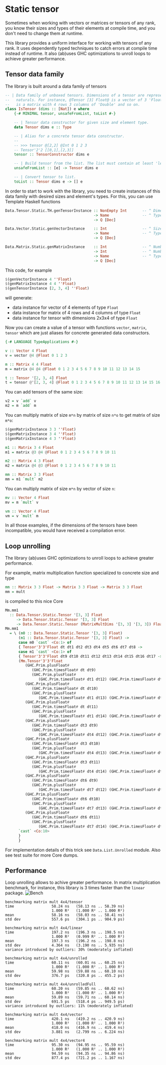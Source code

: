 # Static tensor
Sometimes when working with vectors or matrices or tensors of any rank, you know their sizes 
and types of their elements at compile time, and you don't need to change them at runtime.

This library provides a uniform interface for working with tensors of any rank. 
It uses dependently typed techniques to catch errors at compile time instead of runtime.
It also (ab)uses GHC optimizations to unroll loops to achieve greater performance.

## Tensor data family

The library is built around a data family of tensors

```haskell
-- | Data family of unboxed tensors. Dimensions of a tensor are represented as type-level list of 
--   naturals. For instance, @Tensor [3] Float@ is a vector of 3 'Float' elements; @Tensor [4,3] Double@ 
--   is a matrix with 4 rows 3 columns of 'Double' and so on.
class IsTensor (dims :: [Nat]) e where
    {-# MINIMAL tensor, unsafeFromList, toList #-}

    -- | Tensor data constructor for given size and element type.
    data Tensor dims e :: Type

    -- | Alias for a concrete tensor data constructor.
    -- 
    -- >>> tensor @[2,2] @Int 0 1 2 3
    -- Tensor'2'2 [[0,1],[2,3]]
    tensor :: TensorConstructor dims e

    -- | Build tensor from the list. The list must contain at least 'length' elements or method will throw an exception.
    unsafeFromList :: [e] -> Tensor dims e

    -- | Convert tensor to list.
    toList :: Tensor dims e -> [] e
```
In order to start to work with the library, you need to create instances of this data family 
with desired sizes and element's types.
For this, you can use Template Haskell functions

```haskell
Data.Tensor.Static.TH.genTensorInstance :: NonEmpty Int       -- ^ Dimensions of the tensor.
                                        -> Name               -- ^ Type of elements.
                                        -> Q [Dec]

Data.Vector.Static.genVectorInstance    :: Int                -- ^ Size of the vector.
                                        -> Name               -- ^ Type of elements.
                                        -> Q [Dec]

Data.Matrix.Static.genMatrixInstance    :: Int                -- ^ Number of rows.
                                        -> Int                -- ^ Number of columns.
                                        -> Name               -- ^ Type of elements.
                                        -> Q [Dec]
```

This code, for example

```haskell
$(genVectorInstance 4 ''Float)
$(genMatrixInstance 4 4 ''Float)
$(genTensorInstance [2, 3, 4] ''Float)
```

will generate:
* data instance for vector of 4 elements of type `Float`
* data instance for matrix of 4 rows and 4 columns of type `Float`
* data instance for tensor with dimensions 2x3x4 of type `Float`

Now you can create a value of a tensor with functions `vector`, `matrix`, `tensor` 
which are just aliases for concrete generated data constructors.

```haskell
{-# LANGUAGE TypeApplications #-}

v :: Vector 4 Float
v = vector @4 @Float 0 1 2 3

m :: Matrix 4 4 Float
m = matrix @4 @4 @Float 0 1 2 3 4 5 6 7 8 9 10 11 12 13 14 15

t :: Tensor '[2, 3, 4] Float
t = tensor @'[2, 3, 4] @Float 0 1 2 3 4 5 6 7 8 9 10 11 12 13 14 15 16 17 18 19 20 21 22 23
```

You can add tensors of the same size:
```haskell
v2 = v `add` v
m2 = m `add` m
```

You can multiply matrix of size `m*n` by matrix of size `n*o` to get matrix of size `m*o`:
```haskell
$(genMatrixInstance 3 3 ''Float)
$(genMatrixInstance 3 4 ''Float)
$(genMatrixInstance 4 3 ''Float)

m1 :: Matrix 3 4 Float
m1 = matrix @3 @4 @Float 0 1 2 3 4 5 6 7 8 9 10 11

m2 :: Matrix 4 3 Float
m2 = matrix @4 @3 @Float 0 1 2 3 4 5 6 7 8 9 10 11

mm :: Matrix 3 3 Float
mm = m1 `mult` m2
```

You can multiply matrix of size `m*n` by vector of size `n`:
```haskell
mv :: Vector 4 Float
mv = m `mult` v

vm :: Vector 4 Float
vm = v `mult` m
```

In all those examples, if the dimensions of the tensors have been incompatible, 
you would have received a compilation error.


## Loop unrolling
The library (ab)uses GHC optimizations to unroll loops to achieve greater performance.

For example, matrix multiplication function specialized to concrete size and type

```haskell
mm :: Matrix 3 3 Float -> Matrix 3 3 Float -> Matrix 3 3 Float
mm = mult
```

is compiled to this nice Core

```haskell
Mm.mm1
  :: Data.Tensor.Static.Tensor '[3, 3] Float
     -> Data.Tensor.Static.Tensor '[3, 3] Float
     -> Data.Tensor.Static.Tensor (MatrixMultDims '[3, 3] '[3, 3]) Float
Mm.mm1
  = \ (m0 :: Data.Tensor.Static.Tensor '[3, 3] Float)
      (m1 :: Data.Tensor.Static.Tensor '[3, 3] Float) ->
      case m0 `cast` <Co:1> of
      { Tensor'3'3'Float dt dt1 dt2 dt3 dt4 dt5 dt6 dt7 dt8 ->
      case m1 `cast` <Co:1> of
      { Tensor'3'3'Float dt9 dt10 dt11 dt12 dt13 dt14 dt15 dt16 dt17 ->
      (Mm.Tensor'3'3'Float
         (GHC.Prim.plusFloat#
            (GHC.Prim.timesFloat# dt dt9)
            (GHC.Prim.plusFloat#
               (GHC.Prim.timesFloat# dt1 dt12) (GHC.Prim.timesFloat# dt2 dt15)))
         (GHC.Prim.plusFloat#
            (GHC.Prim.timesFloat# dt dt10)
            (GHC.Prim.plusFloat#
               (GHC.Prim.timesFloat# dt1 dt13) (GHC.Prim.timesFloat# dt2 dt16)))
         (GHC.Prim.plusFloat#
            (GHC.Prim.timesFloat# dt dt11)
            (GHC.Prim.plusFloat#
               (GHC.Prim.timesFloat# dt1 dt14) (GHC.Prim.timesFloat# dt2 dt17)))
         (GHC.Prim.plusFloat#
            (GHC.Prim.timesFloat# dt3 dt9)
            (GHC.Prim.plusFloat#
               (GHC.Prim.timesFloat# dt4 dt12) (GHC.Prim.timesFloat# dt5 dt15)))
         (GHC.Prim.plusFloat#
            (GHC.Prim.timesFloat# dt3 dt10)
            (GHC.Prim.plusFloat#
               (GHC.Prim.timesFloat# dt4 dt13) (GHC.Prim.timesFloat# dt5 dt16)))
         (GHC.Prim.plusFloat#
            (GHC.Prim.timesFloat# dt3 dt11)
            (GHC.Prim.plusFloat#
               (GHC.Prim.timesFloat# dt4 dt14) (GHC.Prim.timesFloat# dt5 dt17)))
         (GHC.Prim.plusFloat#
            (GHC.Prim.timesFloat# dt6 dt9)
            (GHC.Prim.plusFloat#
               (GHC.Prim.timesFloat# dt7 dt12) (GHC.Prim.timesFloat# dt8 dt15)))
         (GHC.Prim.plusFloat#
            (GHC.Prim.timesFloat# dt6 dt10)
            (GHC.Prim.plusFloat#
               (GHC.Prim.timesFloat# dt7 dt13) (GHC.Prim.timesFloat# dt8 dt16)))
         (GHC.Prim.plusFloat#
            (GHC.Prim.timesFloat# dt6 dt11)
            (GHC.Prim.plusFloat#
               (GHC.Prim.timesFloat# dt7 dt14) (GHC.Prim.timesFloat# dt8 dt17))))
      `cast` <Co:10>
      }
      }
```

For implementation details of this trick see `Data.List.Unrolled` module.
Also see test suite for more Core dumps.

## Performance
Loop unrolling allows to achive greater performance.
In matrix multiplication benchmark, for instance, this library is 3 times faster than the `linear` package.
![Bench](https://raw.githubusercontent.com/vagarenko/static-tensor/master/bench.png)

```
benchmarking matrix mult 4x4/tensor
time                 58.24 ns   (58.13 ns .. 58.39 ns)
                     1.000 R²   (1.000 R² .. 1.000 R²)
mean                 58.16 ns   (58.03 ns .. 58.41 ns)
std dev              557.6 ps   (304.1 ps .. 904.9 ps)

benchmarking matrix mult 4x4/linear
time                 197.2 ns   (196.3 ns .. 198.5 ns)
                     1.000 R²   (0.999 R² .. 1.000 R²)
mean                 197.3 ns   (196.2 ns .. 198.8 ns)
std dev              4.364 ns   (3.190 ns .. 5.935 ns)
variance introduced by outliers: 30% (moderately inflated)

benchmarking matrix mult 4x4/unrolled
time                 60.11 ns   (60.01 ns .. 60.25 ns)
                     1.000 R²   (1.000 R² .. 1.000 R²)
mean                 59.98 ns   (59.88 ns .. 60.10 ns)
std dev              376.7 ps   (320.8 ps .. 455.2 ps)

benchmarking matrix mult 4x4/unrolledFull
time                 60.20 ns   (59.85 ns .. 60.62 ns)
                     1.000 R²   (1.000 R² .. 1.000 R²)
mean                 59.89 ns   (59.71 ns .. 60.14 ns)
std dev              691.5 ps   (518.4 ps .. 949.5 ps)
variance introduced by outliers: 11% (moderately inflated)

benchmarking matrix mult 4x4/vector
time                 420.1 ns   (419.2 ns .. 420.9 ns)
                     1.000 R²   (1.000 R² .. 1.000 R²)
mean                 418.0 ns   (416.9 ns .. 419.4 ns)
std dev              3.881 ns   (2.799 ns .. 6.224 ns)

benchmarking matrix mult 4x4/vector4
time                 95.30 ns   (94.95 ns .. 95.59 ns)
                     1.000 R²   (1.000 R² .. 1.000 R²)
mean                 94.59 ns   (94.35 ns .. 94.86 ns)
std dev              877.4 ps   (721.2 ps .. 1.167 ns)
```
